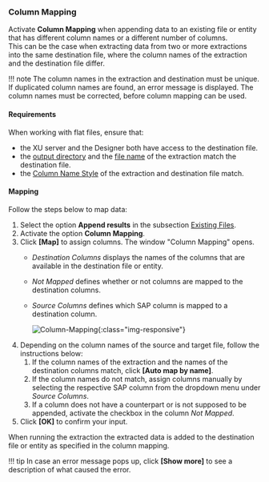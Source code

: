 ### Column Mapping

Activate **Column Mapping** when appending data to an existing file or entity that has different column names or a different number of columns.<br>
This can be the case when extracting data from two or more extractions into the same destination file, where the column names of the extraction and the destination file differ.

!!! note 
	The column names in the extraction and destination must be unique. 
	If duplicated column names are found, an error message is displayed.
	The column names must be corrected, before column mapping can be used.

#### Requirements

When working with flat files, ensure that:<br>
- the XU server and the Designer both have access to the destination file.<br>
- the [output directory](#destination-details) and the [file name](#file-name) of the extraction match the destination file. <br>
- the [Column Name Style](#column-name-style) of the extraction and destination file match.

#### Mapping

Follow the steps below to map data:

1. Select the option **Append results** in the subsection [Existing Files](#existing-files).
2. Activate the option **Column Mapping**.
3. Click **[Map]** to assign columns. The window "Column Mapping" opens.<br>
	- *Destination Columns* displays the names of the columns that are available in the destination file or entity.
	- *Not Mapped* defines whether or not columns are mapped to the destination columns.
	- *Source Columns* defines which SAP column is mapped to a destination column.

		![Column-Mapping](../../assets/images/documentation/destinations/flat-file-csv/column-mapping.png){:class="img-responsive"}
4. Depending on the column names of the source and target file, follow the instructions below:
	1. If the column names of the extraction and the names of the destination columns match, click **[Auto map by name]**.<br>
	2. If the column names do not match, assign columns manually by selecting the respective SAP column from the dropdown menu under *Source Columns*.<br>
	3. If a column does not have a counterpart or is not supposed to be appended, activate the checkbox in the column *Not Mapped*.<br>
5. Click **[OK]** to confirm your input.

When running the extraction the extracted data is added to the destination file or entity as specified in the column mapping.

!!! tip 
	In case an error message pops up, click **[Show more]** to see a description of what caused the error.
